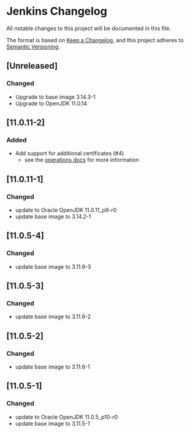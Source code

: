 # Jenkins Changelog
All notable changes to this project will be documented in this file.

The format is based on [Keep a Changelog](https://keepachangelog.com/en/1.0.0/),
and this project adheres to [Semantic Versioning](https://semver.org/spec/v2.0.0.html).

## [Unreleased]
### Changed
- Upgrade to base image 3.14.3-1
- Upgrade to OpenJDK 11.0.14

## [11.0.11-2]
### Added
- Add support for additional certificates (#4)
   - see the [operations docs](docs/operations_en.md) for more information

## [11.0.11-1]
### Changed
- update to Oracle OpenJDK 11.0.11_p9-r0
- update base image to 3.14.2-1

## [11.0.5-4]
### Changed
- update base image to 3.11.6-3

## [11.0.5-3]
### Changed
- update base image to 3.11.6-2

## [11.0.5-2]
### Changed
- update base image to 3.11.6-1

## [11.0.5-1]
### Changed
- update to Oracle OpenJDK 11.0.5_p10-r0
- update base image to 3.11.5-1

